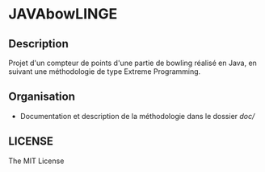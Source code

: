 JAVAbowLINGE
===========

Description
-----------

Projet d'un compteur de points d'une partie de bowling réalisé en Java, en suivant une méthodologie de type Extreme Programming.

Organisation
------------

- Documentation et description de la méthodologie dans le dossier *doc/*

LICENSE
-------

The MIT License
